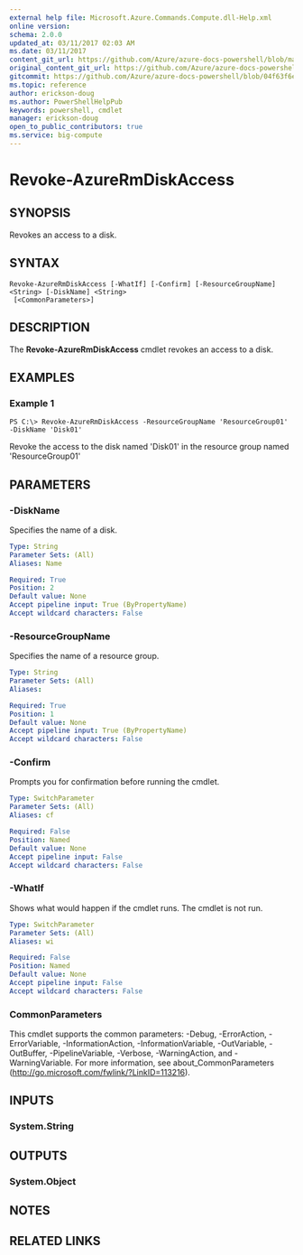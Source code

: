 ```yaml
---
external help file: Microsoft.Azure.Commands.Compute.dll-Help.xml
online version:
schema: 2.0.0
updated_at: 03/11/2017 02:03 AM
ms.date: 03/11/2017
content_git_url: https://github.com/Azure/azure-docs-powershell/blob/master/azureps-cmdlets-docs/ResourceManager/AzureRM.Compute/v2.8.0/Revoke-AzureRmDiskAccess.md
original_content_git_url: https://github.com/Azure/azure-docs-powershell/blob/master/azureps-cmdlets-docs/ResourceManager/AzureRM.Compute/v2.8.0/Revoke-AzureRmDiskAccess.md
gitcommit: https://github.com/Azure/azure-docs-powershell/blob/04f63f6e685743ace2c57eb157574e34e8610b1c
ms.topic: reference
author: erickson-doug
ms.author: PowerShellHelpPub
keywords: powershell, cmdlet
manager: erickson-doug
open_to_public_contributors: true
ms.service: big-compute
---
```


# Revoke-AzureRmDiskAccess

## SYNOPSIS
Revokes an access to a disk.

## SYNTAX

```
Revoke-AzureRmDiskAccess [-WhatIf] [-Confirm] [-ResourceGroupName] <String> [-DiskName] <String>
 [<CommonParameters>]
```

## DESCRIPTION
The **Revoke-AzureRmDiskAccess** cmdlet revokes an access to a disk.

## EXAMPLES

### Example 1
```
PS C:\> Revoke-AzureRmDiskAccess -ResourceGroupName 'ResourceGroup01' -DiskName 'Disk01'
```

Revoke the access to the disk named 'Disk01' in the resource group named 'ResourceGroup01'

## PARAMETERS

### -DiskName
Specifies the name of a disk.

```yaml
Type: String
Parameter Sets: (All)
Aliases: Name

Required: True
Position: 2
Default value: None
Accept pipeline input: True (ByPropertyName)
Accept wildcard characters: False
```

### -ResourceGroupName
Specifies the name of a resource group.

```yaml
Type: String
Parameter Sets: (All)
Aliases: 

Required: True
Position: 1
Default value: None
Accept pipeline input: True (ByPropertyName)
Accept wildcard characters: False
```

### -Confirm
Prompts you for confirmation before running the cmdlet.

```yaml
Type: SwitchParameter
Parameter Sets: (All)
Aliases: cf

Required: False
Position: Named
Default value: None
Accept pipeline input: False
Accept wildcard characters: False
```

### -WhatIf
Shows what would happen if the cmdlet runs. The cmdlet is not run.

```yaml
Type: SwitchParameter
Parameter Sets: (All)
Aliases: wi

Required: False
Position: Named
Default value: None
Accept pipeline input: False
Accept wildcard characters: False
```

### CommonParameters
This cmdlet supports the common parameters: -Debug, -ErrorAction, -ErrorVariable, -InformationAction, -InformationVariable, -OutVariable, -OutBuffer, -PipelineVariable, -Verbose, -WarningAction, and -WarningVariable. For more information, see about_CommonParameters (http://go.microsoft.com/fwlink/?LinkID=113216).

## INPUTS

### System.String

## OUTPUTS

### System.Object

## NOTES

## RELATED LINKS

